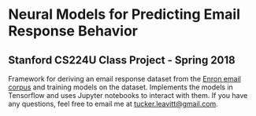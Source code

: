 # Neural Models for Predicting Email Response Behavior
## Stanford CS224U Class Project - Spring 2018

Framework for deriving an email response dataset from the [Enron email corpus](https://www.cs.cmu.edu/~enron/) and training 
models on the dataset. Implements the models in Tensorflow and uses Jupyter notebooks to interact with them. If you have any 
questions, feel free to email me at <tucker.leavitt@gmail.com>.

